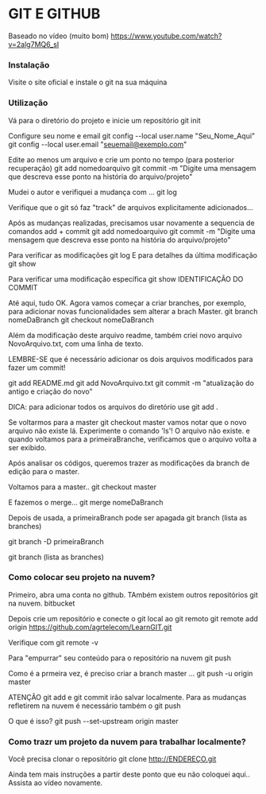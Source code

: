 # GIT E GITHUB
Baseado no vídeo (muito bom) https://www.youtube.com/watch?v=2alg7MQ6_sI

### Instalação
Visite o site oficial e instale o git na sua máquina

### Utilização
Vá para o diretório do projeto e inicie um repositório
git init

Configure seu nome e email
git config --local user.name "Seu_Nome_Aqui"
git config --local user.email "seuemail@exemplo.com"

Edite ao menos um arquivo e crie um ponto no tempo (para posterior recuperação)
git add nomedoarquivo
git commit -m "Digite uma mensagem que descreva esse ponto na história do arquivo/projeto"

Mudei o autor e verifiquei a mudança com ...
git log

Verifique que o git só faz "track" de arquivos explicitamente adicionados...

Após as mudanças realizadas, precisamos usar novamente a sequencia de comandos add + commit
git add nomedoarquivo
git commit -m "Digite uma mensagem que descreva esse ponto na história do arquivo/projeto"

Para verificar as modificações
git log
E para detalhes da última modificação 
git show

Para verificar uma modificação específica
git show IDENTIFICAÇÃO DO COMMIT

Até aqui, tudo OK.
Agora vamos começar a criar branches, por exemplo, para adicionar novas funcionalidades sem alterar a brach Master.
git branch nomeDaBranch
git checkout nomeDaBranch

Além da modificação deste arquivo readme, também criei novo arquivo NovoArquivo.txt, com uma linha de texto.

LEMBRE-SE que é necessário adicionar os dois arquivos modificados para fazer um commit!

git add README.md
git add NovoArquivo.txt
git commit -m "atualização do antigo e criação do novo"

DICA: para adicionar todos os arquivos do diretório use
git add .

Se voltarmos para a master
git checkout master
vamos notar que o novo arquivo não existe lá. Experimente o comando 'ls'! O arquivo não existe.
e quando voltamos para a primeiraBranche, verificamos que o arquivo volta a ser exibido.

Após analisar os códigos, queremos trazer as modificações da branch de edição para o master.

Voltamos para a master..
git checkout master

E fazemos o merge...
git merge  nomeDaBranch


Depois de usada, a primeiraBranch pode ser apagada
git branch (lista as branches)

git branch -D primeiraBranch

git branch (lista as branches)

### Como colocar seu projeto na nuvem?

Primeiro, abra uma conta no github.
TAmbém existem outros repositórios git na nuvem. bitbucket

Depois crie um repositório e conecte o git local ao git remoto
git remote add origin https://github.com/agrtelecom/LearnGIT.git

Verifique com 
git remote -v

Para "empurrar" seu conteúdo para o repositório na nuvem
git push

Como é a prmeira vez, é preciso criar a branch master ...
git push -u origin master


ATENÇÃO
git add e git commit irão salvar localmente.
Para as mudanças refletirem na nuvem é necessário também o 
git push


O que é isso?
  git push --set-upstream origin master

### Como trazr um projeto da nuvem para trabalhar localmente?

Você precisa clonar o repositório
git clone http://ENDEREÇO.git


Ainda tem mais instruções a partir deste ponto que eu não coloquei aqui.. 
Assista ao vídeo novamente.
